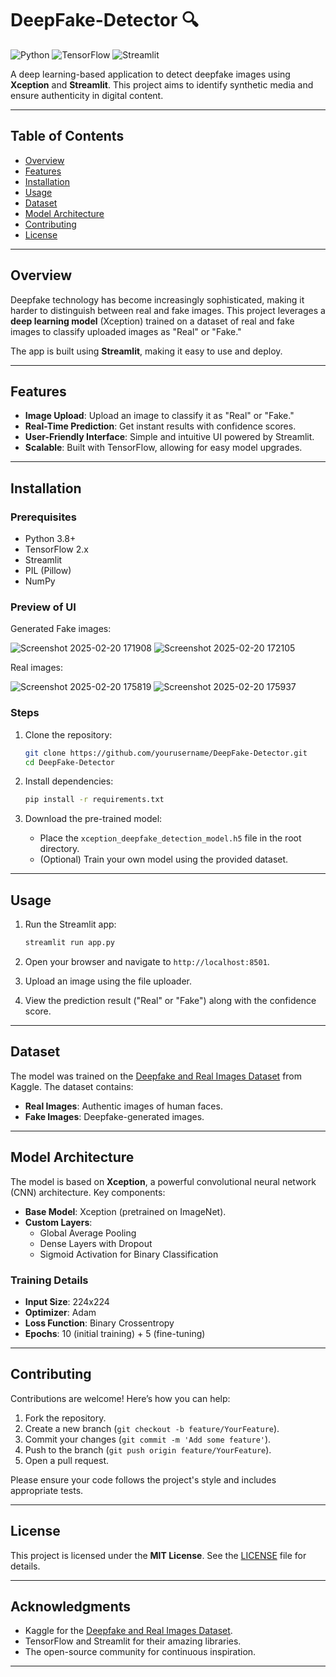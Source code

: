 # DeepFake-Detector 🔍

![Python](https://img.shields.io/badge/Python-3.8%2B-blue)
![TensorFlow](https://img.shields.io/badge/TensorFlow-2.x-orange)
![Streamlit](https://img.shields.io/badge/Streamlit-1.x-red)

A deep learning-based application to detect deepfake images using **Xception** and **Streamlit**. This project aims to identify synthetic media and ensure authenticity in digital content.

---

## Table of Contents
- [Overview](#overview)
- [Features](#features)
- [Installation](#installation)
- [Usage](#usage)
- [Dataset](#dataset)
- [Model Architecture](#model-architecture)
- [Contributing](#contributing)
- [License](#license)

---

## Overview
Deepfake technology has become increasingly sophisticated, making it harder to distinguish between real and fake images. This project leverages a **deep learning model** (Xception) trained on a dataset of real and fake images to classify uploaded images as "Real" or "Fake."

The app is built using **Streamlit**, making it easy to use and deploy.

---

## Features
- **Image Upload**: Upload an image to classify it as "Real" or "Fake."
- **Real-Time Prediction**: Get instant results with confidence scores.
- **User-Friendly Interface**: Simple and intuitive UI powered by Streamlit.
- **Scalable**: Built with TensorFlow, allowing for easy model upgrades.

---

## Installation

### Prerequisites
- Python 3.8+
- TensorFlow 2.x
- Streamlit
- PIL (Pillow)
- NumPy

### **Preview of UI**

Generated Fake images:

![Screenshot 2025-02-20 171908](https://github.com/user-attachments/assets/098f58d6-e75d-41b6-9b43-8bfde99aa3cd)
![Screenshot 2025-02-20 172105](https://github.com/user-attachments/assets/4ea0dcc6-c780-46a7-acb9-e7b95260b53d)

Real images:

![Screenshot 2025-02-20 175819](https://github.com/user-attachments/assets/de6fc1b4-b9db-40d0-84bb-9f805d3381af)
![Screenshot 2025-02-20 175937](https://github.com/user-attachments/assets/e3d80993-4b66-47ed-8b14-3d2cb164c0e2)

### Steps
1. Clone the repository:
   ```bash
   git clone https://github.com/yourusername/DeepFake-Detector.git
   cd DeepFake-Detector
   ```

2. Install dependencies:
   ```bash
   pip install -r requirements.txt
   ```

3. Download the pre-trained model:
   - Place the `xception_deepfake_detection_model.h5` file in the root directory.
   - (Optional) Train your own model using the provided dataset.

---

## Usage
1. Run the Streamlit app:
   ```bash
   streamlit run app.py
   ```

2. Open your browser and navigate to `http://localhost:8501`.

3. Upload an image using the file uploader.

4. View the prediction result ("Real" or "Fake") along with the confidence score.

---

## Dataset
The model was trained on the [Deepfake and Real Images Dataset](https://www.kaggle.com/datasets/manjilkarki/deepfake-and-real-images) from Kaggle. 
The dataset contains:
- **Real Images**: Authentic images of human faces.
- **Fake Images**: Deepfake-generated images.

---

## Model Architecture
The model is based on **Xception**, a powerful convolutional neural network (CNN) architecture. Key components:
- **Base Model**: Xception (pretrained on ImageNet).
- **Custom Layers**:
  - Global Average Pooling
  - Dense Layers with Dropout
  - Sigmoid Activation for Binary Classification

### Training Details
- **Input Size**: 224x224
- **Optimizer**: Adam
- **Loss Function**: Binary Crossentropy
- **Epochs**: 10 (initial training) + 5 (fine-tuning)

---

## Contributing
Contributions are welcome! Here’s how you can help:
1. Fork the repository.
2. Create a new branch (`git checkout -b feature/YourFeature`).
3. Commit your changes (`git commit -m 'Add some feature'`).
4. Push to the branch (`git push origin feature/YourFeature`).
5. Open a pull request.

Please ensure your code follows the project's style and includes appropriate tests.

---

## License
This project is licensed under the **MIT License**. See the [LICENSE](LICENSE) file for details.

---

## Acknowledgments
- Kaggle for the [Deepfake and Real Images Dataset](https://www.kaggle.com/datasets/manjilkarki/deepfake-and-real-images).
- TensorFlow and Streamlit for their amazing libraries.
- The open-source community for continuous inspiration.

---




